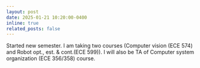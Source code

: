 ```yaml
---
layout: post
date: 2025-01-21 10:20:00-0400
inline: true
related_posts: false
---
```


Started new semester. I am taking two courses (Computer vision (ECE 574) and Robot opt., est. & cont.(ECE 599)). I will also be TA of Computer system organization (ECE 356/358) course.
